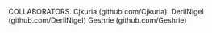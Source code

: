 COLLABORATORS.
Cjkuria (github.com/Cjkuria).
DerilNigel (github.com/DerilNigel)
Geshrie (github.com/Geshrie)
